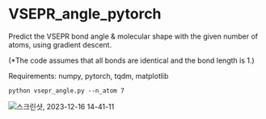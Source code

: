 # VSEPR_angle_pytorch
Predict the VSEPR bond angle & molecular shape with the given number of atoms, using gradient descent. 

(*The code assumes that all bonds are identical and the bond length is 1.)

Requirements: numpy, pytorch, tqdm, matplotlib

```
python vsepr_angle.py --n_atom 7
```

![스크린샷, 2023-12-16 14-41-11](https://github.com/jinhojsk515/VSEPR_angle_pytorch/assets/59189526/44f78dcf-59f8-4b24-94ec-105201e288d0)
